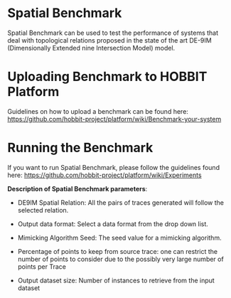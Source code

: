 # Spatial Benchmark
Spatial Benchmark can be used to test the performance of systems that deal with topological relations proposed in the state of the art DE-9IM (Dimensionally Extended nine Intersection
Model) model.

# Uploading Benchmark to HOBBIT Platform
Guidelines on how to upload a benchmark can be found here: https://github.com/hobbit-project/platform/wiki/Benchmark-your-system

# Running the Benchmark
If you want to run Spatial Benchmark, please follow the guidelines found here: https://github.com/hobbit-project/platform/wiki/Experiments

**Description of Spatial Benchmark parameters**:

* DE9IM Spatial Relation: All the pairs of traces generated will follow the selected relation.

* Output data format: Select a data format from the drop down list.

* Mimicking Algorithm Seed: The seed value for a mimicking algorithm. 

* Percentage of points to keep from source trace: one can restrict the number of points to consider due to the possibly very large number of points per Trace

* Output dataset size: Number of instances to retrieve from the input dataset

